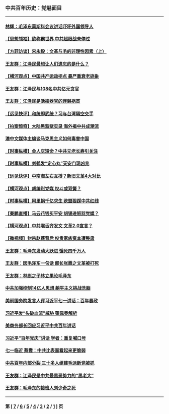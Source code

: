 ### 中共百年历史：党魁面目
---
#### [林辉：毛泽东莫斯科会议讲话吓坏外国领导人](../../pages/nf1176107/n13917931.md?05070430) 
#### [【思想领袖】欲称霸世界 中共超限战未停过](../../pages/nf1176107/n13745142.md?05070430) 
#### [【方菲访谈】宋永毅：文革与毛的非理性因素（上）](../../pages/nf1176107/n13469956.md?05070430) 
#### [王友群：江泽民最想让人们遗忘的是什么？](../../pages/nf1176107/n13408949.md?05070430) 
#### [【横河观点】中国共产运动拐点 暴严重衰老迹象](../../pages/nf1176107/n13388333.md?05070430) 
#### [王友群：江泽民与108名中共亿元贪官](../../pages/nf1176107/n13352358.md?05070430) 
#### [王友群：江泽民是活摘器官的罪魁祸首](../../pages/nf1176107/n13336903.md?05070430) 
#### [【远见快评】和统即武统？习与台湾隔空交手](../../pages/nf1176107/n13297739.md?05070430) 
#### [【拍案惊奇】大陆黑监狱实录 海外揭中共成潮流](../../pages/nf1176107/n13288853.md?05070430) 
#### [澳中文媒体主编谈马克思主义如何毒害中国](../../pages/nf1176107/n13257387.md?05070430) 
#### [【时事纵横】金人庆短命？中共元老长寿引关注](../../pages/nf1176107/n13217934.md?05070430) 
#### [【时事纵横】刘鹤发“定心丸”天安门现凶兆](../../pages/nf1176107/n13215416.md?05070430) 
#### [【远见快评】中南海左右互搏？新旧文革4大对比](../../pages/nf1176107/n13214745.md?05070430) 
#### [【横河观点】胡编怼党媒 权斗或双簧？](../../pages/nf1176107/n13210864.md?05070430) 
#### [【时事纵横】阿里捐千亿求生 欧盟狠踩中共红线](../../pages/nf1176107/n13206431.md?05070430) 
#### [【秦鹏直播】马云花钱买平安 胡锡进怒怼党媒？](../../pages/nf1176107/n13206392.md?05070430) 
#### [【横河观点】中共喉舌齐发文 文革2.0宣言？](../../pages/nf1176107/n13201248.md?05070430) 
#### [【微视频】封杀赵薇背后 权贵家族资本遭整肃](../../pages/nf1176107/n13197798.md?05070430) 
#### [王友群：毛泽东发动大跃进 饿死四千万人](../../pages/nf1176107/n13177158.md?05070430) 
#### [王友群：因毛泽东一句话 部长张霖之文革被打死](../../pages/nf1176107/n13161711.md?05070430) 
#### [王友群：林彪之子林立果论毛泽东](../../pages/nf1176107/n13128622.md?05070430) 
#### [中共加强控制14亿人思想 躺平主义挑战洗脑](../../pages/nf1176107/n13094299.md?05070430) 
#### [美前国务院发言人评习近平七一讲话：百年暴政](../../pages/nf1176107/n13066986.md?05070430) 
#### [习近平发“头破血流”威胁 蓬佩奥解析](../../pages/nf1176107/n13063604.md?05070430) 
#### [美商务部长回应习近平中共百年讲话](../../pages/nf1176107/n13062903.md?05070430) 
#### [习近平“百年党庆”讲话 学者：重复喊口号](../../pages/nf1176107/n13061411.md?05070430) 
#### [七一临近 蔡霞：中共比表面看起来更脆弱](../../pages/nf1176107/n13056418.md?05070430) 
#### [中共百年内部分裂 三十多人组建毛派新党被抓](../../pages/nf1176107/n13044023.md?05070430) 
#### [王友群：江泽民是中共最黑恶势力的“黑老大”](../../pages/nf1176107/n13022180.md?05070430) 
#### [王友群：毛泽东的接班人刘少奇之死](../../pages/nf1176107/n12991772.md?05070430) 

---
#### 第 [ [7](./7.md?05070430) / [6](./6.md?05070430) / [5](./5.md?05070430) / [4](./4.md?05070430) / [3](./3.md?05070430) / [2](./2.md?05070430) / [1](./1.md?05070430) ] 页
